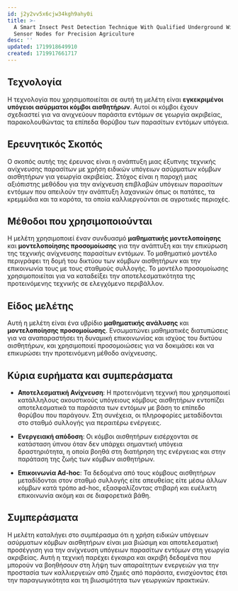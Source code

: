 ```yaml
---
id: j2y2vv5x6cjw34kgh9ahy0i
title: >-
  A Smart Insect Pest Detection Technique With Qualified Underground Wireless
  Sensor Nodes for Precision Agriculture
desc: ''
updated: 1719918649910
created: 1719917661717
---
```


## Τεχνολογία
Η τεχνολογία που χρησιμοποιείται σε αυτή τη μελέτη είναι **εγκεκριμένοι υπόγειοι ασύρματοι κόμβοι αισθητήρων**. Αυτοί οι κόμβοι έχουν σχεδιαστεί για να ανιχνεύουν παράσιτα εντόμων σε γεωργία ακριβείας, παρακολουθώντας τα επίπεδα θορύβου των παρασίτων εντόμων υπόγεια.

## Ερευνητικός Σκοπός
Ο σκοπός αυτής της έρευνας είναι η ανάπτυξη μιας έξυπνης τεχνικής ανίχνευσης παρασίτων με χρήση ειδικών υπόγειων ασύρματων κόμβων αισθητήρων για γεωργία ακριβείας. Στόχος είναι η παροχή μιας αξιόπιστης μεθόδου για την ανίχνευση επιβλαβών υπόγειων παρασίτων εντόμων που απειλούν την ανάπτυξη λαχανικών όπως οι πατάτες, τα κρεμμύδια και τα καρότα, τα οποία καλλιεργούνται σε αγροτικές περιοχές.

## Μέθοδοι που χρησιμοποιούνται
Η μελέτη χρησιμοποιεί έναν συνδυασμό **μαθηματικής μοντελοποίησης** και **μοντελοποίησης προσομοίωσης** για την ανάπτυξη και την επικύρωση της τεχνικής ανίχνευσης παρασίτων εντόμων. Το μαθηματικό μοντέλο περιγράφει τη δομή του δικτύου των κόμβων αισθητήρων και την επικοινωνία τους με τους σταθμούς συλλογής. Το μοντέλο προσομοίωσης χρησιμοποιείται για να καταδείξει την αποτελεσματικότητα της προτεινόμενης τεχνικής σε ελεγχόμενο περιβάλλον.

## Είδος μελέτης
Αυτή η μελέτη είναι ένα υβρίδιο **μαθηματικής ανάλυσης** και **μοντελοποίησης προσομοίωσης**. Ενσωματώνει μαθηματικές διατυπώσεις για να αναπαραστήσει τη δυναμική επικοινωνίας και ισχύος του δικτύου αισθητήρων, και χρησιμοποιεί προσομοιώσεις για να δοκιμάσει και να επικυρώσει την προτεινόμενη μέθοδο ανίχνευσης.

## Κύρια ευρήματα και συμπεράσματα
- **Αποτελεσματική Ανίχνευση**: Η προτεινόμενη τεχνική που χρησιμοποιεί κατάλληλους ακουστικούς υπόγειους κόμβους αισθητήρων εντοπίζει αποτελεσματικά τα παράσιτα των εντόμων με βάση το επίπεδο θορύβου που παράγουν. Στη συνέχεια, οι πληροφορίες μεταδίδονται στο σταθμό συλλογής για περαιτέρω ενέργειες.

- **Ενεργειακή απόδοση**: Οι κόμβοι αισθητήρων εισέρχονται σε κατάσταση ύπνου όταν δεν υπάρχει σημαντική υπόγεια δραστηριότητα, η οποία βοηθά στη διατήρηση της ενέργειας και στην παράταση της ζωής των κόμβων αισθητήρων.

- **Επικοινωνία Ad-hoc**: Τα δεδομένα από τους κόμβους αισθητήρων μεταδίδονται στον σταθμό συλλογής είτε απευθείας είτε μέσω άλλων κόμβων κατά τρόπο ad-hoc, εξασφαλίζοντας στιβαρή και ευέλικτη επικοινωνία ακόμη και σε διαφορετικά βάθη.

## Συμπεράσματα
Η μελέτη καταλήγει στο συμπέρασμα ότι η χρήση ειδικών υπόγειων ασύρματων κόμβων αισθητήρων είναι μια βιώσιμη και αποτελεσματική προσέγγιση για την ανίχνευση υπόγειων παρασίτων εντόμων στη γεωργία ακριβείας. Αυτή η τεχνική παρέχει έγκαιρα και ακριβή δεδομένα που μπορούν να βοηθήσουν στη λήψη των απαραίτητων ενεργειών για την προστασία των καλλιεργειών από ζημιές από παράσιτα, ενισχύοντας έτσι την παραγωγικότητα και τη βιωσιμότητα των γεωργικών πρακτικών.
